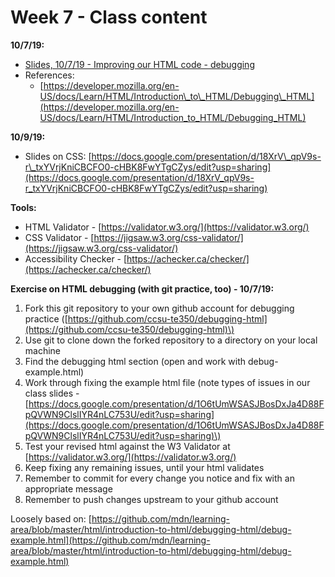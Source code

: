 # Week 7 - Class content

**10/7/19:**

* [Slides, 10/7/19 - Improving our HTML code - debugging](https://docs.google.com/presentation/d/1O6tUmWSASJBosDxJa4D88FpQVWN9ClslIYR4nLC753U/edit?usp=sharing)
* References:
  * [https://developer.mozilla.org/en-US/docs/Learn/HTML/Introduction\_to\_HTML/Debugging\_HTML](https://developer.mozilla.org/en-US/docs/Learn/HTML/Introduction_to_HTML/Debugging_HTML)

**10/9/19:**

* Slides on CSS: [https://docs.google.com/presentation/d/18XrV\_qpV9s-r\_txYVrjKniCBCFO0-cHBK8FwYTgCZys/edit?usp=sharing](https://docs.google.com/presentation/d/18XrV_qpV9s-r_txYVrjKniCBCFO0-cHBK8FwYTgCZys/edit?usp=sharing)

**Tools:**

* HTML Validator - [https://validator.w3.org/](https://validator.w3.org/)
* CSS Validator - [https://jigsaw.w3.org/css-validator/](https://jigsaw.w3.org/css-validator/)
* Accessibility Checker - [https://achecker.ca/checker/](https://achecker.ca/checker/)

**Exercise on HTML debugging \(with git practice, too\) - 10/7/19:**

1. Fork this git repository to your own github account for debugging practice \([https://github.com/ccsu-te350/debugging-html](https://github.com/ccsu-te350/debugging-html)\)
2. Use git to clone down the forked repository to a directory on your local machine
3. Find the debugging html section \(open and work with debug-example.html\)
4. Work through fixing the example html file \(note types of issues in our class slides - [https://docs.google.com/presentation/d/1O6tUmWSASJBosDxJa4D88FpQVWN9ClslIYR4nLC753U/edit?usp=sharing](https://docs.google.com/presentation/d/1O6tUmWSASJBosDxJa4D88FpQVWN9ClslIYR4nLC753U/edit?usp=sharing)\)
5. Test your revised html against the W3 Validator at [https://validator.w3.org/](https://validator.w3.org/)
6. Keep fixing any remaining issues, until your html validates
7. Remember to commit for every change you notice and fix with an appropriate message
8. Remember to push changes upstream to your github account

 Loosely based on: [https://github.com/mdn/learning-area/blob/master/html/introduction-to-html/debugging-html/debug-example.html](https://github.com/mdn/learning-area/blob/master/html/introduction-to-html/debugging-html/debug-example.html)

